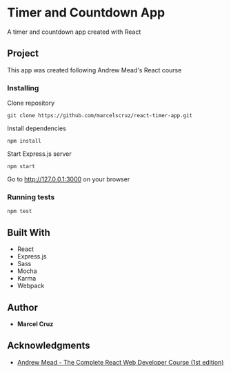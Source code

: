 # Timer and Countdown App

A timer and countdown app created with React

## Project

This app was created following Andrew Mead's React course

### Installing

Clone repository

```
git clone https://github.com/marcelscruz/react-timer-app.git
```

Install dependencies
```
npm install
```

Start Express.js server
```
npm start
```

Go to http://127.0.0.1:3000 on your browser

### Running tests

```
npm test
```

## Built With

* React
* Express.js
* Sass
* Mocha
* Karma
* Webpack

## Author

* **Marcel Cruz**

## Acknowledgments

* [Andrew Mead - The Complete React Web Developer Course (1st edition)](https://mead.io/)
